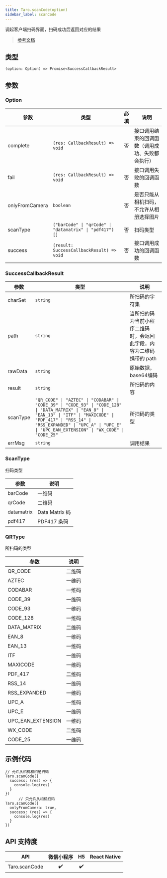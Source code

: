 ```yaml
---
title: Taro.scanCode(option)
sidebar_label: scanCode
---
```


调起客户端扫码界面，扫码成功后返回对应的结果

> [参考文档](https://developers.weixin.qq.com/miniprogram/dev/api/device/scan/wx.scanCode.html)

## 类型

```tsx
(option: Option) => Promise<SuccessCallbackResult>
```

## 参数

### Option

<table>
  <thead>
    <tr>
      <th>参数</th>
      <th>类型</th>
      <th style="text-align:center">必填</th>
      <th>说明</th>
    </tr>
  </thead>
  <tbody>
    <tr>
      <td>complete</td>
      <td><code>(res: CallbackResult) =&gt; void</code></td>
      <td style="text-align:center">否</td>
      <td>接口调用结束的回调函数（调用成功、失败都会执行）</td>
    </tr>
    <tr>
      <td>fail</td>
      <td><code>(res: CallbackResult) =&gt; void</code></td>
      <td style="text-align:center">否</td>
      <td>接口调用失败的回调函数</td>
    </tr>
    <tr>
      <td>onlyFromCamera</td>
      <td><code>boolean</code></td>
      <td style="text-align:center">否</td>
      <td>是否只能从相机扫码，不允许从相册选择图片</td>
    </tr>
    <tr>
      <td>scanType</td>
      <td><code>(&quot;barCode&quot; | &quot;qrCode&quot; | &quot;datamatrix&quot; | &quot;pdf417&quot;)[]</code></td>
      <td style="text-align:center">否</td>
      <td>扫码类型</td>
    </tr>
    <tr>
      <td>success</td>
      <td><code>(result: SuccessCallbackResult) =&gt; void</code></td>
      <td style="text-align:center">否</td>
      <td>接口调用成功的回调函数</td>
    </tr>
  </tbody>
</table>

### SuccessCallbackResult

<table>
  <thead>
    <tr>
      <th>参数</th>
      <th>类型</th>
      <th>说明</th>
    </tr>
  </thead>
  <tbody>
    <tr>
      <td>charSet</td>
      <td><code>string</code></td>
      <td>所扫码的字符集</td>
    </tr>
    <tr>
      <td>path</td>
      <td><code>string</code></td>
      <td>当所扫的码为当前小程序二维码时，会返回此字段，内容为二维码携带的 path</td>
    </tr>
    <tr>
      <td>rawData</td>
      <td><code>string</code></td>
      <td>原始数据，base64编码</td>
    </tr>
    <tr>
      <td>result</td>
      <td><code>string</code></td>
      <td>所扫码的内容</td>
    </tr>
    <tr>
      <td>scanType</td>
      <td><code>&quot;QR_CODE&quot; | &quot;AZTEC&quot; | &quot;CODABAR&quot; | &quot;CODE_39&quot; | &quot;CODE_93&quot; | &quot;CODE_128&quot; | &quot;DATA_MATRIX&quot; | &quot;EAN_8&quot; | &quot;EAN_13&quot; | &quot;ITF&quot; | &quot;MAXICODE&quot; | &quot;PDF_417&quot; | &quot;RSS_14&quot; | &quot;RSS_EXPANDED&quot; | &quot;UPC_A&quot; | &quot;UPC_E&quot; | &quot;UPC_EAN_EXTENSION&quot; | &quot;WX_CODE&quot; | &quot;CODE_25&quot;</code></td>
      <td>所扫码的类型</td>
    </tr>
    <tr>
      <td>errMsg</td>
      <td><code>string</code></td>
      <td>调用结果</td>
    </tr>
  </tbody>
</table>

### ScanType

扫码类型

<table>
  <thead>
    <tr>
      <th>参数</th>
      <th>说明</th>
    </tr>
  </thead>
  <tbody>
    <tr>
      <td>barCode</td>
      <td>一维码</td>
    </tr>
    <tr>
      <td>qrCode</td>
      <td>二维码</td>
    </tr>
    <tr>
      <td>datamatrix</td>
      <td>Data Matrix 码</td>
    </tr>
    <tr>
      <td>pdf417</td>
      <td>PDF417 条码</td>
    </tr>
  </tbody>
</table>

### QRType

所扫码的类型

<table>
  <thead>
    <tr>
      <th>参数</th>
      <th>说明</th>
    </tr>
  </thead>
  <tbody>
    <tr>
      <td>QR_CODE</td>
      <td>二维码</td>
    </tr>
    <tr>
      <td>AZTEC</td>
      <td>一维码</td>
    </tr>
    <tr>
      <td>CODABAR</td>
      <td>一维码</td>
    </tr>
    <tr>
      <td>CODE_39</td>
      <td>一维码</td>
    </tr>
    <tr>
      <td>CODE_93</td>
      <td>一维码</td>
    </tr>
    <tr>
      <td>CODE_128</td>
      <td>一维码</td>
    </tr>
    <tr>
      <td>DATA_MATRIX</td>
      <td>二维码</td>
    </tr>
    <tr>
      <td>EAN_8</td>
      <td>一维码</td>
    </tr>
    <tr>
      <td>EAN_13</td>
      <td>一维码</td>
    </tr>
    <tr>
      <td>ITF</td>
      <td>一维码</td>
    </tr>
    <tr>
      <td>MAXICODE</td>
      <td>一维码</td>
    </tr>
    <tr>
      <td>PDF_417</td>
      <td>二维码</td>
    </tr>
    <tr>
      <td>RSS_14</td>
      <td>一维码</td>
    </tr>
    <tr>
      <td>RSS_EXPANDED</td>
      <td>一维码</td>
    </tr>
    <tr>
      <td>UPC_A</td>
      <td>一维码</td>
    </tr>
    <tr>
      <td>UPC_E</td>
      <td>一维码</td>
    </tr>
    <tr>
      <td>UPC_EAN_EXTENSION</td>
      <td>一维码</td>
    </tr>
    <tr>
      <td>WX_CODE</td>
      <td>二维码</td>
    </tr>
    <tr>
      <td>CODE_25</td>
      <td>一维码</td>
    </tr>
  </tbody>
</table>

## 示例代码

```tsx
// 允许从相机和相册扫码
Taro.scanCode({
  success: (res) => {
    console.log(res)
  }
})
      // 只允许从相机扫码
Taro.scanCode({
  onlyFromCamera: true,
  success: (res) => {
    console.log(res)
  }
})
```

## API 支持度

| API | 微信小程序 | H5 | React Native |
| :---: | :---: | :---: | :---: |
| Taro.scanCode | ✔️ | ✔️ |  |
